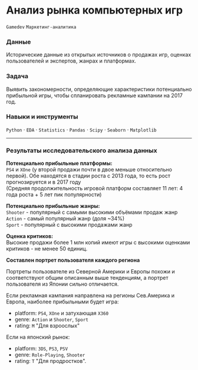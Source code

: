 # Анализ рынка компьютерных игр
`Gamedev`  `Маркетинг-аналитика`
### Данные 
Исторические данные из открытых источников о продажах игр, оценках пользователей и экспертов, жанрах и платформах.

### Задача   
Выявить закономерности, определяющие характеристики потенциально прибыльной игры, чтобы спланировать рекламные кампании на 2017 год.

### Навыки и инструменты
`Python`  · `EDA` ·  `Statistics` ·  `Pandas` · `Scipy` · `Seaborn` ·  `Matplotlib`

---

### Результаты исследовательского анализа данных

**Потенциально прибыльные платформы:**  
`PS4` и `XOne` (у второй продажи почти в двое меньше относительно первой). 
Обе находятся в стадии роста с 2013 года, то есть рост прогнозируется и в 2017 году  
(Средняя продолжительность игровой платформ составляет 11 лет: 4 года роста + 5 лет пик популярности)

**Потенциально прибыльные жанры:**  
`Shooter` - популярный с самыми высокими объёмами продаж жанр   
`Action` - самый популярный жанр (доля ~34%)   
`Sport` - популярный с высокими продажами жанр

**Оценка критиков:**  
Высокие продажи более 1 млн копий имеют игры с высокими оценками критиков - не менее 50 единиц.

**Составлен портрет пользователя каждого региона**  

Портреты пользователе из Северной Америки и Европы похожи и соответствуют общим описанным выше тенденциям, а портрет пользователя из Японии сильно отличается.

Если рекламная кампания направлена на регионы Сев.Америка и Европа, наиболее прибыльными будет игра:

- platform: `PS4`, `XOne` и затухающая `X360`
- genre: `Action` и `Shooter`, `Sport`
- rating: `M` "Для взроослых"
  
Если на японский рынок:
- platform: `3DS`, `PS3`, `PSV`
- genre: `Role-Playing`, `Shooter`
- rating: `T` "Для продростков".

